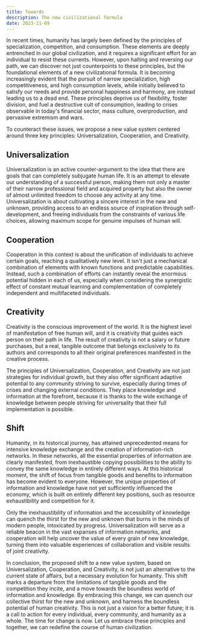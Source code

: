 ```yaml
---
title: Towards
description: The new civilizational formula
date: 2023-11-09
---
```


In recent times, humanity has largely been defined by the principles of specialization, competition, and consumption. These elements are deeply entrenched in our global civilization, and it requires a significant effort for an individual to resist these currents. However, upon halting and reversing our path, we can discover not just counterpoints to these principles, but the foundational elements of a new civilizational formula. It is becoming increasingly evident that the pursuit of narrow specialization, high competitiveness, and high consumption levels, while initially believed to satisfy our needs and provide personal happiness and harmony, are instead leading us to a dead end. These principles deprive us of flexibility, foster division, and fuel a destructive cult of consumption, leading to crises observable in today's financial sector, mass culture, overproduction, and pervasive extremism and wars.

To counteract these issues, we propose a new value system centered around three key principles: Universalization, Cooperation, and Creativity.

## Universalization

Universalization is an active counter-argument to the idea that there are goals that can completely subjugate human life. It is an attempt to elevate our understanding of a successful person, making them not only a master of their narrow professional field and acquired property but also the owner of almost unlimited freedom to choose any activity at any time. Universalization is about cultivating a sincere interest in the new and unknown, providing access to an endless source of inspiration through self-development, and freeing individuals from the constraints of various life choices, allowing maximum scope for genuine impulses of human will.

## Cooperation

Cooperation in this context is about the unification of individuals to achieve certain goals, reaching a qualitatively new level. It isn't just a mechanical combination of elements with known functions and predictable capabilities. Instead, such a combination of efforts can instantly reveal the enormous potential hidden in each of us, especially when considering the synergistic effect of constant mutual learning and complementation of completely independent and multifaceted individuals.

## Creativity

Creativity is the conscious improvement of the world. It is the highest level of manifestation of free human will, and it is creativity that guides each person on their path in life. The result of creativity is not a salary or future purchases, but a real, tangible outcome that belongs exclusively to its authors and corresponds to all their original preferences manifested in the creative process.

The principles of Universalization, Cooperation, and Creativity are not just strategies for individual growth, but they also offer significant adaptive potential to any community striving to survive, especially during times of crises and changing external conditions. They place knowledge and information at the forefront, because it is thanks to the wide exchange of knowledge between people striving for universality that their full implementation is possible.

## Shift

Humanity, in its historical journey, has attained unprecedented means for intensive knowledge exchange and the creation of information-rich networks. In these networks, all the essential properties of information are clearly manifested, from inexhaustible copying possibilities to the ability to convey the same knowledge in entirely different ways. At this historical moment, the shift of focus from tangible goods and benefits to information has become evident to everyone. However, the unique properties of information and knowledge have not yet sufficiently influenced the economy, which is built on entirely different key positions, such as resource exhaustibility and competition for it.

Only the inexhaustibility of information and the accessibility of knowledge can quench the thirst for the new and unknown that burns in the minds of modern people, intoxicated by progress. Universalization will serve as a reliable beacon in the vast expanses of information networks, and cooperation will help uncover the value of every grain of new knowledge, turning them into valuable experiences of collaboration and visible results of joint creativity.

In conclusion, the proposed shift to a new value system, based on Universalization, Cooperation, and Creativity, is not just an alternative to the current state of affairs, but a necessary evolution for humanity. This shift marks a departure from the limitations of tangible goods and the competition they incite, and a move towards the boundless world of information and knowledge. By embracing this change, we can quench our collective thirst for the new and unknown, and harness the boundless potential of human creativity. This is not just a vision for a better future; it is a call to action for every individual, every community, and humanity as a whole. The time for change is now. Let us embrace these principles and together, we can redefine the course of human civilization.
